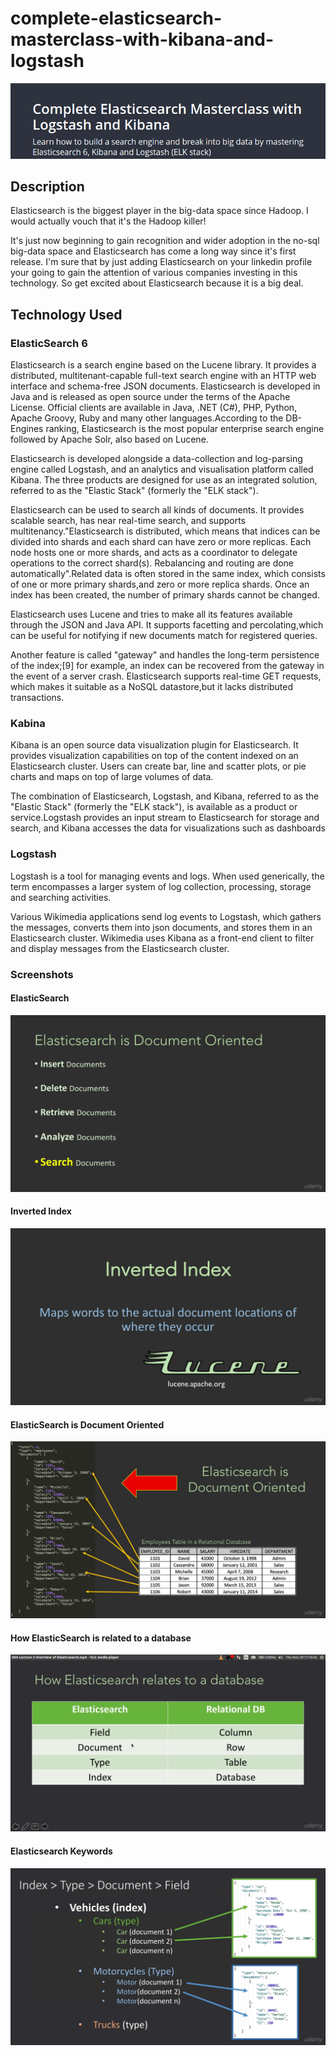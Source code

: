 # complete-elasticsearch-masterclass-with-kibana-and-logstash
![complete-elasticsearch-masterclass-with-kibana-and-logstash](./Screenshots/Screenshot1.png?raw=true "complete-elasticsearch-masterclass-with-kibana-and-logstash")

## Description 

Elasticsearch is the biggest player in the big-data space since Hadoop. I would actually vouch that it's the Hadoop killer!

It's just now beginning to gain recognition and wider adoption in the no-sql big-data space and Elasticsearch has come a long way since it's first release. I'm sure that by just adding Elasticsearch on your linkedin profile your going to gain the attention of various companies investing in this technology. So get excited about Elasticsearch because it is a big deal.

## Technology Used

### ElasticSearch 6

Elasticsearch is a search engine based on the Lucene library. It provides a distributed, multitenant-capable full-text search engine with an HTTP web interface and schema-free JSON documents. Elasticsearch is developed in Java and is released as open source under the terms of the Apache License. Official clients are available in Java, .NET (C#), PHP, Python, Apache Groovy, Ruby and many other languages.According to the DB-Engines ranking, Elasticsearch is the most popular enterprise search engine followed by Apache Solr, also based on Lucene.

Elasticsearch is developed alongside a data-collection and log-parsing engine called Logstash, and an analytics and visualisation platform called Kibana. The three products are designed for use as an integrated solution, referred to as the "Elastic Stack" (formerly the "ELK stack").

Elasticsearch can be used to search all kinds of documents. It provides scalable search, has near real-time search, and supports multitenancy."Elasticsearch is distributed, which means that indices can be divided into shards and each shard can have zero or more replicas. Each node hosts one or more shards, and acts as a coordinator to delegate operations to the correct shard(s). Rebalancing and routing are done automatically".Related data is often stored in the same index, which consists of one or more primary shards,and zero or more replica shards. Once an index has been created, the number of primary shards cannot be changed.

Elasticsearch uses Lucene and tries to make all its features available through the JSON and Java API. It supports facetting and percolating,which can be useful for notifying if new documents match for registered queries.

Another feature is called "gateway" and handles the long-term persistence of the index;[9] for example, an index can be recovered from the gateway in the event of a server crash. Elasticsearch supports real-time GET requests, which makes it suitable as a NoSQL datastore,but it lacks distributed transactions.

### Kabina 

Kibana is an open source data visualization plugin for Elasticsearch. It provides visualization capabilities on top of the content indexed on an Elasticsearch cluster. Users can create bar, line and scatter plots, or pie charts and maps on top of large volumes of data.

The combination of Elasticsearch, Logstash, and Kibana, referred to as the "Elastic Stack" (formerly the "ELK stack"), is available as a product or service.Logstash provides an input stream to Elasticsearch for storage and search, and Kibana accesses the data for visualizations such as dashboards

### Logstash

Logstash is a tool for managing events and logs. When used generically, the term encompasses a larger system of log collection, processing, storage and searching activities.

Various Wikimedia applications send log events to Logstash, which gathers the messages, converts them into json documents, and stores them in an Elasticsearch cluster. Wikimedia uses Kibana as a front-end client to filter and display messages from the Elasticsearch cluster.


### Screenshots


#### ElasticSearch
![Screenshot](./Screenshots/Screenshot2.png?raw=true "Screenshot")

#### Inverted Index
![Screenshot](./Screenshots/Screenshot3.png?raw=true "Screenshot")

#### ElasticSearch is Document Oriented
![Screenshot](./Screenshots/Screenshot4.png?raw=true "Screenshot")

#### How ElasticSearch is related to a database
![Screenshot](./Screenshots/Screenshot5.png?raw=true "Screenshot")

#### Elasticsearch Keywords
![Screenshot](./Screenshots/Screenshot6.png?raw=true "Screenshot")

